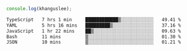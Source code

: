 ```js
console.log(khanguslee);
```

<!--START_SECTION:waka-->

```txt
TypeScript   7 hrs 1 min     ████████████▒░░░░░░░░░░░░   49.41 %
YAML         5 hrs 16 mins   █████████▒░░░░░░░░░░░░░░░   37.16 %
JavaScript   1 hr 22 mins    ██▒░░░░░░░░░░░░░░░░░░░░░░   09.63 %
Bash         11 mins         ▒░░░░░░░░░░░░░░░░░░░░░░░░   01.30 %
JSON         10 mins         ▒░░░░░░░░░░░░░░░░░░░░░░░░   01.21 %
```

<!--END_SECTION:waka-->

<!--
**khanguslee/khanguslee** is a ✨ _special_ ✨ repository because its `README.md` (this file) appears on your GitHub profile.

Here are some ideas to get you started:

- 🔭 I’m currently working on ...
- 🌱 I’m currently learning ...
- 👯 I’m looking to collaborate on ...
- 🤔 I’m looking for help with ...
- 💬 Ask me about ...
- 📫 How to reach me: ...
- 😄 Pronouns: ...
- ⚡ Fun fact: ...
-->
